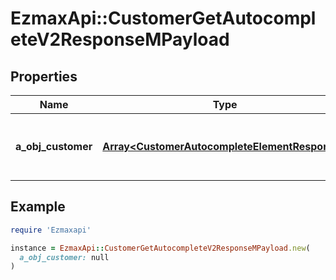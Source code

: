 # EzmaxApi::CustomerGetAutocompleteV2ResponseMPayload

## Properties

| Name | Type | Description | Notes |
| ---- | ---- | ----------- | ----- |
| **a_obj_customer** | [**Array&lt;CustomerAutocompleteElementResponse&gt;**](CustomerAutocompleteElementResponse.md) | An array of Customer autocomplete element response. |  |

## Example

```ruby
require 'Ezmaxapi'

instance = EzmaxApi::CustomerGetAutocompleteV2ResponseMPayload.new(
  a_obj_customer: null
)
```

